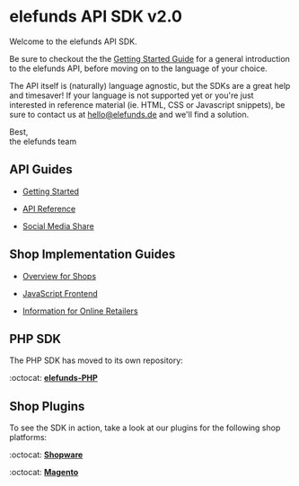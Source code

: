 elefunds API SDK v2.0
=====================

Welcome to the elefunds API SDK.

Be sure to checkout the the [Getting Started Guide](Documentation/API/GettingStarted.md)
for a general introduction to the elefunds API, before moving on to the language of your choice.

The API itself is (naturally) language agnostic, but the SDKs are a great help and timesaver! If your language
is not supported yet or you're just interested in reference material (ie. HTML, CSS or Javascript snippets), be sure to contact us at <hello@elefunds.de> and we'll find a solution.

Best,  
the elefunds team


## API Guides

- [Getting Started](https://github.com/elefunds/elefunds-SDK/blob/master/Documentation/API/GettingStarted.md)

- [API Reference](https://github.com/elefunds/elefunds-SDK/blob/master/Documentation/API/APIReference.md)

- [Social Media Share](https://github.com/elefunds/elefunds-SDK/blob/master/Documentation/API/SocialMediaShare.md)


## Shop Implementation Guides

- [Overview for Shops](https://github.com/elefunds/elefunds-SDK/blob/master/Documentation/Shops/OverviewForShops.md)

- [JavaScript Frontend](https://github.com/elefunds/elefunds-SDK/blob/master/Documentation/Shops/JavaScriptFrontend.md)

- [Information for Online Retailers](https://github.com/elefunds/elefunds-SDK/blob/master/Documentation/Shops/InformationForOnlineRetailers.md)


## PHP SDK

The PHP SDK has moved to its own repository:

:octocat: [**elefunds-PHP**](https://github.com/elefunds/elefunds-PHP)


## Shop Plugins

To see the SDK in action, take a look at our plugins for the following shop platforms:

:octocat: [**Shopware**](https://github.com/elefunds/elefunds-Shopware)

:octocat: [**Magento**](https://github.com/elefunds/elefunds-Magento)